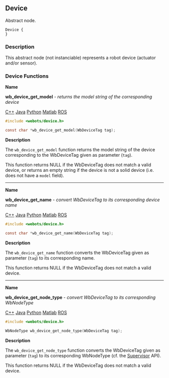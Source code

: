 ## Device

Abstract node.

```
Device {
}
```

### Description

This abstract node (not instanciable) represents a robot device (actuator and/or sensor).

### Device Functions

**Name**

**wb\_device\_get\_model** - *returns the model string of the corresponding device*

[C++](cpp-api.md#cpp_device) [Java](java-api.md#java_device) [Python](python-api.md#python_device) [Matlab](matlab-api.md#matlab_device) [ROS](ros-api.md)

```c
#include <webots/device.h>

const char *wb_device_get_model(WbDeviceTag tag);
```

**Description**

The `wb_device_get_model` function returns the model string of the device corresponding to the WbDeviceTag given as parameter (`tag`).

This function returns NULL if the WbDeviceTag does not match a valid device, or returns an empty string if the device is not a solid device (i.e. does not have a `model` field).

---

**Name**

**wb\_device\_get\_name** - *convert WbDeviceTag to its corresponding device name*

[C++](cpp-api.md#cpp_device) [Java](java-api.md#java_device) [Python](python-api.md#python_device) [Matlab](matlab-api.md#matlab_device) [ROS](ros-api.md)

```c
#include <webots/device.h>

const char *wb_device_get_name(WbDeviceTag tag);
```

**Description**

The `wb_device_get_name` function converts the WbDeviceTag given as parameter (`tag`) to its corresponding name.

This function returns NULL if the WbDeviceTag does not match a valid device.

---

**Name**

**wb\_device\_get\_node\_type** - *convert WbDeviceTag to its corresponding WbNodeType*

[C++](cpp-api.md#cpp_device) [Java](java-api.md#java_device) [Python](python-api.md#python_device) [Matlab](matlab-api.md#matlab_device) [ROS](ros-api.md)

```c
#include <webots/device.h>

WbNodeType wb_device_get_node_type(WbDeviceTag tag);
```

**Description**

The `wb_device_get_node_type` function converts the WbDeviceTag given as parameter (`tag`) to its corresponding WbNodeType (cf. the [Supervisor](supervisor.md) API).

This function returns NULL if the WbDeviceTag does not match a valid device.
